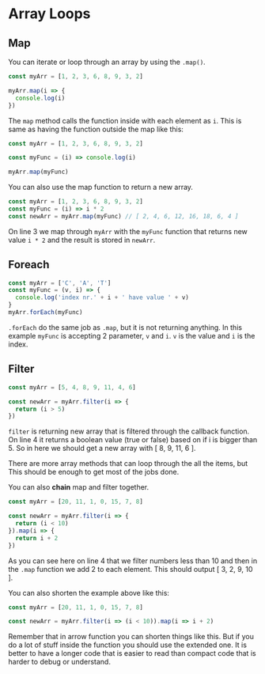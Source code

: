 # Array Loops

## Map

You can iterate or loop through an array by using the `.map()`.

```javascript
const myArr = [1, 2, 3, 6, 8, 9, 3, 2]

myArr.map(i => {
  console.log(i)
})
```

The `map` method calls the function inside with each element as `i`.
This is same as having the function outside the map like this:

```javascript
const myArr = [1, 2, 3, 6, 8, 9, 3, 2]

const myFunc = (i) => console.log(i)

myArr.map(myFunc)
```

You can also use the map function to return a new array.

```javascript
const myArr = [1, 2, 3, 6, 8, 9, 3, 2]
const myFunc = (i) => i * 2
const newArr = myArr.map(myFunc) // [ 2, 4, 6, 12, 16, 18, 6, 4 ]
```

On line 3 we map through `myArr` with the `myFunc` function that returns new value `i * 2` and the result is stored in `newArr`.

## Foreach

```javascript
const myArr = ['C', 'A', 'T']
const myFunc = (v, i) => {
  console.log('index nr.' + i + ' have value ' + v)
}
myArr.forEach(myFunc)
```

`.forEach` do the same job as `.map`, but it is not returning anything.
In this example `myFunc` is accepting 2 parameter, `v` and `i`. `v` is the value and `i` is the index.

## Filter

```javascript
const myArr = [5, 4, 8, 9, 11, 4, 6]

const newArr = myArr.filter(i => {
  return (i > 5)
})
```

`filter` is returning new array that is filtered through the callback function. On line 4 it returns a boolean value (true or false) based on if i is bigger than 5. So in here we should get a new array with [ 8, 9, 11, 6 ].

There are more array methods that can loop through the all the items, but This should be enough to get most of the jobs done.

You can also **chain** map and filter together.

```javascript
const myArr = [20, 11, 1, 0, 15, 7, 8]

const newArr = myArr.filter(i => {
  return (i < 10)
}).map(i => {
  return i + 2
})
```

As you can see here on line 4 that we filter numbers less than 10 and then in the `.map` function we add 2 to each element. This should output [ 3, 2, 9, 10 ].

You can also shorten the example above like this:

```javascript
const myArr = [20, 11, 1, 0, 15, 7, 8]

const newArr = myArr.filter(i => (i < 10)).map(i => i + 2)
```

Remember that in arrow function you can shorten things like this. But if you do a lot of stuff inside the function you should use the extended one. It is better to have a longer code that is easier to read than compact code that is harder to debug or understand.
